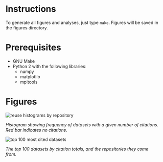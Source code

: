 Instructions
============

To generate all figures and analyses, just type `make`. Figures will be saved in 
the figures directory.


Prerequisites
=============

* GNU Make
* Python 2 with the following libraries:
    * numpy
    * matplotlib
    * mpltools


Figures
=======

![reuse histograms by repository](https://raw.github.com/bendmorris/1000-datasets/master/figures/repo_histograms_reuse.svg)

*Histogram showing frequency of datasets with a given number of citations. Red 
bar indicates no citations.*

![top 100 most cited datasets](https://raw.github.com/bendmorris/1000-datasets/master/figures/most_cited_datasets.svg)

*The top 100 datasets by citation totals, and the repositories they come from.*
